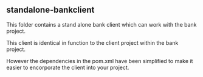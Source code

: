 
## standalone-bankclient

This folder contains a stand alone bank client which can work with the bank project.

This client is identical in function to the client project within the bank project. 

However the dependencies  in the pom.xml have been simplified to make it easier to encorporate the client into your project.